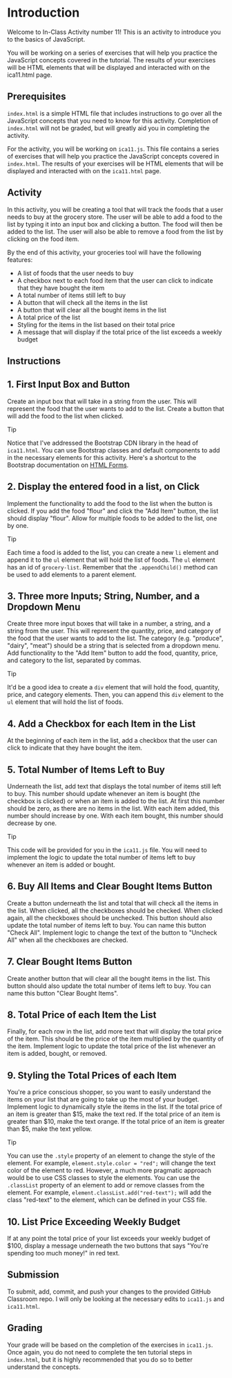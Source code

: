 # Introduction
Welcome to In-Class Activity number 11! This is an activity to introduce you to the basics of JavaScript.

You will be working on a series of exercises that will help you practice the JavaScript concepts covered in the tutorial. The results of your exercises will be HTML elements that will be displayed and interacted with on the ica11.html page.

## Prerequisites
`index.html` is a simple HTML file that includes instructions to go over all the JavaScript concepts that you need to know for this activity. Completion of `index.html` will not be graded, but will greatly aid you in completing the activity.

For the activity, you will be working on `ica11.js`. This file contains a series of exercises that will help you practice the JavaScript concepts covered in `index.html`. The results of your exercises will be HTML elements that will be displayed and interacted with on the `ica11.html` page.

## Activity
In this activity, you will be creating a tool that will track the foods that a user needs to buy at the grocery store. The user will be able to add a food to the list by typing it into an input box and clicking a button. The food will then be added to the list. The user will also be able to remove a food from the list by clicking on the food item.

By the end of this activity, your groceries tool will have the following features:
- A list of foods that the user needs to buy
- A checkbox next to each food item that the user can click to indicate that they have bought the item
- A total number of items still left to buy
- A button that will check all the items in the list
- A button that will clear all the bought items in the list
- A total price of the list
- Styling for the items in the list based on their total price
- A message that will display if the total price of the list exceeds a weekly budget

## Instructions
## 1. First Input Box and Button
Create an input box that will take in a string from the user. This will represent the food that the user wants to add to the list. Create a button that will add the food to the list when clicked.
> [!TIP]
> Notice that I've addressed the Bootstrap CDN library in the head of `ica11.html`. You can use Bootstrap classes and default components to add in the necessary elements for this activity. Here's a shortcut to the Bootstrap documentation on [HTML Forms](https://getbootstrap.com/docs/5.3/forms/overview/).

## 2. Display the entered food in a list, on Click
Implement the functionality to add the food to the list when the button is clicked. If you add the food "flour" and click the "Add Item" button, the list should display "flour". Allow for multiple foods to be added to the list, one by one.
> [!TIP]
> Each time a food is added to the list, you can create a new `li` element and append it to the `ul` element that will hold the list of foods. The `ul` element has an id of `grocery-list`. Remember that the `.appendChild()` method can be used to add elements to a parent element.

## 3. Three more Inputs; String, Number, and a Dropdown Menu
Create three more input boxes that will take in a number, a string, and a string from the user. This will represent the quantity, price, and category of the food that the user wants to add to the list. The category (e.g. "produce", "dairy", "meat") should be a string that is selected from a dropdown menu. Add functionality to the "Add Item" button to add the food, quantity, price, and category to the list, separated by commas.
> [!TIP]
> It'd be a good idea to create a `div` element that will hold the food, quantity, price, and category elements. Then, you can append this `div` element to the `ul` element that will hold the list of foods. 

## 4. Add a Checkbox for each Item in the List
At the beginning of each item in the list, add a checkbox that the user can click to indicate that they have bought the item.

## 5. Total Number of Items Left to Buy
Underneath the list, add text that displays the total number of items still left to buy. This number should update whenever an item is bought (the checkbox is clicked) or when an item is added to the list. At first this number should be zero, as there are no items in the list. With each item added, this number should increase by one. With each item bought, this number should decrease by one.
> [!TIP]
> This code will be provided for you in the `ica11.js` file. You will need to implement the logic to update the total number of items left to buy whenever an item is added or bought.

## 6. Buy All Items and Clear Bought Items Button
Create a button underneath the list and total that will check all the items in the list. When clicked, all the checkboxes should be checked. When clicked again, all the checkboxes should be unchecked. This button should also update the total number of items left to buy. You can name this button "Check All". Implement logic to change the text of the button to "Uncheck All" when all the checkboxes are checked.

## 7. Clear Bought Items Button
Create another button that will clear all the bought items in the list. This button should also update the total number of items left to buy. You can name this button "Clear Bought Items".

## 8. Total Price of each Item the List
Finally, for each row in the list, add more text that will display the total price of the item. This should be the price of the item multiplied by the quantity of the item. Implement logic to update the total price of the list whenever an item is added, bought, or removed.

## 9. Styling the Total Prices of each Item
You're a price conscious shopper, so you want to easily understand the items on your list that are going to take up the most of your budget. Implement logic to dynamically style the items in the list. If the total price of an item is greater than $15, make the text red. If the total price of an item is greater than $10, make the text orange. If the total price of an item is greater than $5, make the text yellow.
> [!TIP]
> You can use the `.style` property of an element to change the style of the element. For example, `element.style.color = "red";` will change the text color of the element to red. However, a much more pragmatic approach would be to use CSS classes to style the elements. You can use the `.classList` property of an element to add or remove classes from the element. For example, `element.classList.add("red-text");` will add the class "red-text" to the element, which can be defined in your CSS file.

## 10. List Price Exceeding Weekly Budget
If at any point the total price of your list exceeds your weekly budget of $100, display a message underneath the two buttons that says "You're spending too much money!" in red text.

## Submission
To submit, add, commit, and push your changes to the provided GitHub Classroom repo. I will only be looking at the necessary edits to `ica11.js` and `ica11.html`.

## Grading
Your grade will be based on the completion of the exercises in `ica11.js`. Once again, you do not need to complete the ten tutorial steps in `index.html`, but it is highly recommended that you do so to better understand the concepts.